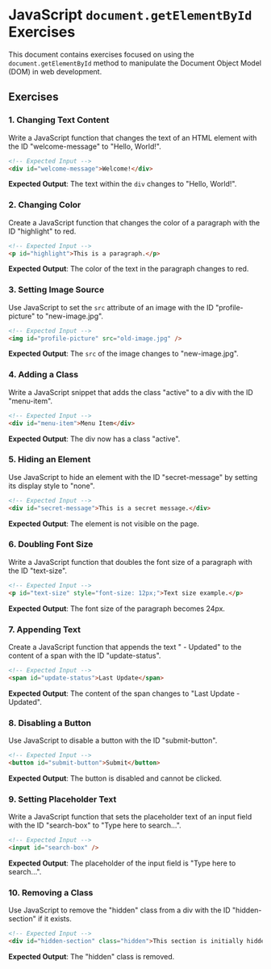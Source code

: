 # JavaScript `document.getElementById` Exercises

This document contains exercises focused on using the `document.getElementById` method to manipulate the Document Object Model (DOM) in web development.

## Exercises

### 1. Changing Text Content
Write a JavaScript function that changes the text of an HTML element with the ID "welcome-message" to "Hello, World!".
```html
<!-- Expected Input -->
<div id="welcome-message">Welcome!</div>
```
**Expected Output**: The text within the `div` changes to "Hello, World!".

### 2. Changing Color
Create a JavaScript function that changes the color of a paragraph with the ID "highlight" to red.
```html
<!-- Expected Input -->
<p id="highlight">This is a paragraph.</p>
```
**Expected Output**: The color of the text in the paragraph changes to red.

### 3. Setting Image Source
Use JavaScript to set the `src` attribute of an image with the ID "profile-picture" to "new-image.jpg".
```html
<!-- Expected Input -->
<img id="profile-picture" src="old-image.jpg" />
```
**Expected Output**: The `src` of the image changes to "new-image.jpg".

### 4. Adding a Class
Write a JavaScript snippet that adds the class "active" to a div with the ID "menu-item".
```html
<!-- Expected Input -->
<div id="menu-item">Menu Item</div>
```
**Expected Output**: The div now has a class "active".

### 5. Hiding an Element
Use JavaScript to hide an element with the ID "secret-message" by setting its display style to "none".
```html
<!-- Expected Input -->
<div id="secret-message">This is a secret message.</div>
```
**Expected Output**: The element is not visible on the page.

### 6. Doubling Font Size
Write a JavaScript function that doubles the font size of a paragraph with the ID "text-size".
```html
<!-- Expected Input -->
<p id="text-size" style="font-size: 12px;">Text size example.</p>
```
**Expected Output**: The font size of the paragraph becomes 24px.

### 7. Appending Text
Create a JavaScript function that appends the text " - Updated" to the content of a span with the ID "update-status".
```html
<!-- Expected Input -->
<span id="update-status">Last Update</span>
```
**Expected Output**: The content of the span changes to "Last Update - Updated".

### 8. Disabling a Button
Use JavaScript to disable a button with the ID "submit-button".
```html
<!-- Expected Input -->
<button id="submit-button">Submit</button>
```
**Expected Output**: The button is disabled and cannot be clicked.

### 9. Setting Placeholder Text
Write a JavaScript function that sets the placeholder text of an input field with the ID "search-box" to "Type here to search...".
```html
<!-- Expected Input -->
<input id="search-box" />
```
**Expected Output**: The placeholder of the input field is "Type here to search...".

### 10. Removing a Class
Use JavaScript to remove the "hidden" class from a div with the ID "hidden-section" if it exists.
```html
<!-- Expected Input -->
<div id="hidden-section" class="hidden">This section is initially hidden.</div>
```
**Expected Output**: The "hidden" class is removed.